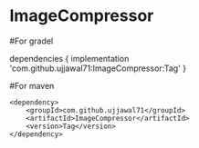 # ImageCompressor
 
 #For gradel

 
dependencies {
	        implementation 'com.github.ujjawal71:ImageCompressor:Tag'
	}
 
 #For maven
        
	
	<dependency>
	    <groupId>com.github.ujjawal71</groupId>
	    <artifactId>ImageCompressor</artifactId>
	    <version>Tag</version>
	</dependency>
